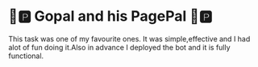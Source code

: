 # 💸🅿️ Gopal and his PagePal 💸🅿️

This task was one of my favourite ones. It was simple,effective and I had alot of fun doing it.Also in advance I deployed the bot and it is fully functional.
